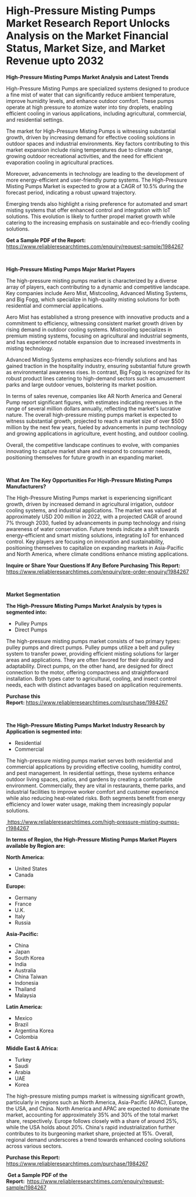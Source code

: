 <p><h1>High-Pressure Misting Pumps Market Research Report Unlocks Analysis on the Market Financial Status, Market Size, and Market Revenue upto 2032</h1></p><p><strong>High-Pressure Misting Pumps Market Analysis and Latest Trends</strong></p>
<p><p>High-Pressure Misting Pumps are specialized systems designed to produce a fine mist of water that can significantly reduce ambient temperature, improve humidity levels, and enhance outdoor comfort. These pumps operate at high pressure to atomize water into tiny droplets, enabling efficient cooling in various applications, including agricultural, commercial, and residential settings. </p><p>The market for High-Pressure Misting Pumps is witnessing substantial growth, driven by increasing demand for effective cooling solutions in outdoor spaces and industrial environments. Key factors contributing to this market expansion include rising temperatures due to climate change, growing outdoor recreational activities, and the need for efficient evaporation cooling in agricultural practices. </p><p>Moreover, advancements in technology are leading to the development of more energy-efficient and user-friendly pump systems. The High-Pressure Misting Pumps Market is expected to grow at a CAGR of 10.5% during the forecast period, indicating a robust upward trajectory. </p><p>Emerging trends also highlight a rising preference for automated and smart misting systems that offer enhanced control and integration with IoT solutions. This evolution is likely to further propel market growth while catering to the increasing emphasis on sustainable and eco-friendly cooling solutions.</p></p>
<p><strong>Get a Sample PDF of the Report:&nbsp;</strong> <a href="https://www.reliableresearchtimes.com/enquiry/request-sample/1984267?utm_campaign=3030&utm_medium=2&utm_source=Github&utm_content=ia&utm_term=12042025&utm_id=high-pressure-misting-pumps">https://www.reliableresearchtimes.com/enquiry/request-sample/1984267</a></p>
<p>&nbsp;</p>
<p><strong>High-Pressure Misting Pumps Major Market Players</strong></p>
<p><p>The high-pressure misting pumps market is characterized by a diverse array of players, each contributing to a dynamic and competitive landscape. Key companies include Aero Mist, Mistcooling, Advanced Misting Systems, and Big Fogg, which specialize in high-quality misting solutions for both residential and commercial applications.</p><p>Aero Mist has established a strong presence with innovative products and a commitment to efficiency, witnessing consistent market growth driven by rising demand in outdoor cooling systems. Mistcooling specializes in premium misting systems, focusing on agricultural and industrial segments, and has experienced notable expansion due to increased investments in misting technology.</p><p>Advanced Misting Systems emphasizes eco-friendly solutions and has gained traction in the hospitality industry, ensuring substantial future growth as environmental awareness rises. In contrast, Big Fogg is recognized for its robust product lines catering to high-demand sectors such as amusement parks and large outdoor venues, bolstering its market position.</p><p>In terms of sales revenue, companies like AR North America and General Pump report significant figures, with estimates indicating revenues in the range of several million dollars annually, reflecting the market's lucrative nature. The overall high-pressure misting pumps market is expected to witness substantial growth, projected to reach a market size of over $500 million by the next few years, fueled by advancements in pump technology and growing applications in agriculture, event hosting, and outdoor cooling.</p><p>Overall, the competitive landscape continues to evolve, with companies innovating to capture market share and respond to consumer needs, positioning themselves for future growth in an expanding market.</p></p>
<p>&nbsp;</p>
<p><strong>What Are The Key Opportunities For High-Pressure Misting Pumps Manufacturers?</strong></p>
<p><p>The High-Pressure Misting Pumps market is experiencing significant growth, driven by increased demand in agricultural irrigation, outdoor cooling systems, and industrial applications. The market was valued at approximately USD 200 million in 2022, with a projected CAGR of around 7% through 2030, fueled by advancements in pump technology and rising awareness of water conservation. Future trends indicate a shift towards energy-efficient and smart misting solutions, integrating IoT for enhanced control. Key players are focusing on innovation and sustainability, positioning themselves to capitalize on expanding markets in Asia-Pacific and North America, where climate conditions enhance misting applications.</p></p>
<p><strong>Inquire or Share Your Questions If Any Before Purchasing This Report:</strong> <a href="https://www.reliableresearchtimes.com/enquiry/pre-order-enquiry/1984267?utm_campaign=3030&utm_medium=2&utm_source=Github&utm_content=ia&utm_term=12042025&utm_id=high-pressure-misting-pumps">https://www.reliableresearchtimes.com/enquiry/pre-order-enquiry/1984267</a></p>
<p>&nbsp;</p>
<p><strong>Market Segmentation</strong></p>
<p><strong>The High-Pressure Misting Pumps Market Analysis by types is segmented into:</strong></p>
<p><ul><li>Pulley Pumps</li><li>Direct Pumps</li></ul></p>
<p><p>The high-pressure misting pumps market consists of two primary types: pulley pumps and direct pumps. Pulley pumps utilize a belt and pulley system to transfer power, providing efficient misting solutions for larger areas and applications. They are often favored for their durability and adaptability. Direct pumps, on the other hand, are designed for direct connection to the motor, offering compactness and straightforward installation. Both types cater to agricultural, cooling, and insect control needs, each with distinct advantages based on application requirements.</p></p>
<p><strong>Purchase this Report:&nbsp;</strong><a href="https://www.reliableresearchtimes.com/purchase/1984267?utm_campaign=3030&utm_medium=2&utm_source=Github&utm_content=ia&utm_term=12042025&utm_id=high-pressure-misting-pumps">https://www.reliableresearchtimes.com/purchase/1984267</a></p>
<p>&nbsp;</p>
<p><strong>The High-Pressure Misting Pumps Market Industry Research by Application is segmented into:</strong></p>
<p><ul><li>Residential</li><li>Commercial</li></ul></p>
<p><p>The high-pressure misting pumps market serves both residential and commercial applications by providing effective cooling, humidity control, and pest management. In residential settings, these systems enhance outdoor living spaces, patios, and gardens by creating a comfortable environment. Commercially, they are vital in restaurants, theme parks, and industrial facilities to improve worker comfort and customer experience while also reducing heat-related risks. Both segments benefit from energy efficiency and lower water usage, making them increasingly popular solutions.</p></p>
<p><a href="https://www.reliableresearchtimes.com/high-pressure-misting-pumps-r1984267?utm_campaign=3030&utm_medium=2&utm_source=Github&utm_content=ia&utm_term=12042025&utm_id=high-pressure-misting-pumps">&nbsp;https://www.reliableresearchtimes.com/high-pressure-misting-pumps-r1984267</a></p>
<p><strong>In terms of Region, the High-Pressure Misting Pumps Market Players available by Region are:</strong></p>
<p>
    <p> <strong> North America: </strong>
        <ul>
            <li>United States</li>
            <li>Canada</li>
        </ul>
        </p> 
    <p> <strong> Europe: </strong>
        <ul>
            <li>Germany</li>
            <li>France</li>
            <li>U.K.</li>
            <li>Italy</li>
            <li>Russia</li>
        </ul>
        </p> 
    <p> <strong> Asia-Pacific: </strong>
        <ul>
            <li>China</li>
            <li>Japan</li>
            <li>South Korea</li>
            <li>India</li>
            <li>Australia</li>
            <li>China Taiwan</li>
            <li>Indonesia</li>
            <li>Thailand</li>
            <li>Malaysia</li>
        </ul>
        </p> 
    <p> <strong> Latin America: </strong>
        <ul>
            <li>Mexico</li>
            <li>Brazil</li>
            <li>Argentina Korea</li>
            <li>Colombia</li>
        </ul>
        </p> 
    <p> <strong> Middle East & Africa: </strong>
        <ul>
            <li>Turkey</li>
            <li>Saudi</li>
            <li>Arabia</li>
            <li>UAE</li>
            <li>Korea</li>
        </ul>
    </p>
    </p>
<p><p>The high-pressure misting pumps market is witnessing significant growth, particularly in regions such as North America, Asia-Pacific (APAC), Europe, the USA, and China. North America and APAC are expected to dominate the market, accounting for approximately 35% and 30% of the total market share, respectively. Europe follows closely with a share of around 25%, while the USA holds about 20%. China's rapid industrialization further contributes to its burgeoning market share, projected at 15%. Overall, regional demand underscores a trend towards enhanced cooling solutions across various sectors.</p></p>
<p><strong>Purchase this Report: </strong><a href="https://www.reliableresearchtimes.com/purchase/1984267?utm_campaign=3030&utm_medium=2&utm_source=Github&utm_content=ia&utm_term=12042025&utm_id=high-pressure-misting-pumps">https://www.reliableresearchtimes.com/purchase/1984267</a></p>
<p>&nbsp;<strong>Get a Sample PDF of the Report:&nbsp;&nbsp;</strong><a href="https://www.reliableresearchtimes.com/enquiry/request-sample/1984267?utm_campaign=3030&utm_medium=2&utm_source=Github&utm_content=ia&utm_term=12042025&utm_id=high-pressure-misting-pumps">https://www.reliableresearchtimes.com/enquiry/request-sample/1984267</a></p>
<p><strong></strong></p>
<p><p></p><p></p><p></p></p>
